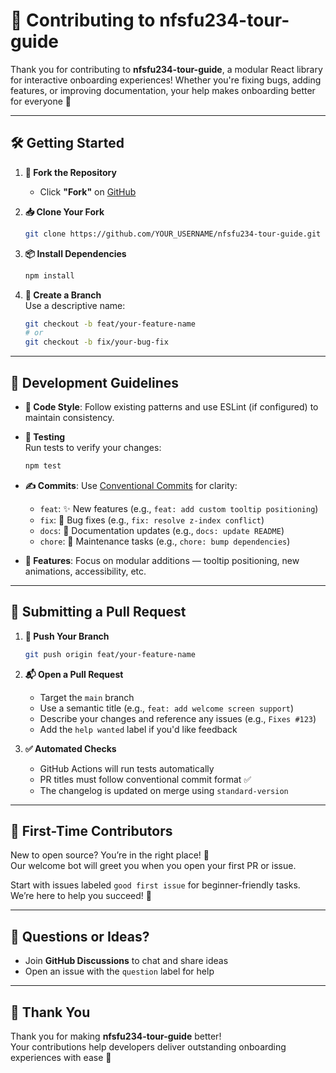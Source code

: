 # 🤝 Contributing to nfsfu234-tour-guide

Thank you for contributing to **nfsfu234-tour-guide**, a modular React library for interactive onboarding experiences! Whether you're fixing bugs, adding features, or improving documentation, your help makes onboarding better for everyone 🚀

---

## 🛠️ Getting Started

1. **🍴 Fork the Repository**  
   - Click **"Fork"** on [GitHub](https://github.com/nforshifu234dev/nfsfu234-tour-guide)

2. **📥 Clone Your Fork**  

   ```bash
   git clone https://github.com/YOUR_USERNAME/nfsfu234-tour-guide.git
   ```

3. **📦 Install Dependencies**

   ```bash
   npm install
   ```

4. **🌱 Create a Branch**  
   Use a descriptive name:

    ```bash
   git checkout -b feat/your-feature-name
   # or
   git checkout -b fix/your-bug-fix
   ```

---

## 📐 Development Guidelines

- **🧼 Code Style**: Follow existing patterns and use ESLint (if configured) to maintain consistency.

- **🧪 Testing**  
  Run tests to verify your changes:

  ```bash
  npm test
  ```

- **✍️ Commits**: Use [Conventional Commits](https://www.conventionalcommits.org/) for clarity:
  - `feat`: ✨ New features (e.g., `feat: add custom tooltip positioning`)
  - `fix`: 🐛 Bug fixes (e.g., `fix: resolve z-index conflict`)
  - `docs`: 📝 Documentation updates (e.g., `docs: update README`)
  - `chore`: 🔧 Maintenance tasks (e.g., `chore: bump dependencies`)

- **🧩 Features**: Focus on modular additions — tooltip positioning, new animations, accessibility, etc.

---

## 🔁 Submitting a Pull Request

1. **🚀 Push Your Branch**

   ```bash
   git push origin feat/your-feature-name
   ```

2. **📬 Open a Pull Request**
   - Target the `main` branch
   - Use a semantic title (e.g., `feat: add welcome screen support`)
   - Describe your changes and reference any issues (e.g., `Fixes #123`)
   - Add the `help wanted` label if you'd like feedback

3. **✅ Automated Checks**
   - GitHub Actions will run tests automatically
   - PR titles must follow conventional commit format ✅
   - The changelog is updated on merge using `standard-version`

---

## 🌱 First-Time Contributors

New to open source? You’re in the right place! 💖  
Our welcome bot will greet you when you open your first PR or issue.

Start with issues labeled `good first issue` for beginner-friendly tasks.  
We’re here to help you succeed! 🙌

---

## 💬 Questions or Ideas?

- Join **GitHub Discussions** to chat and share ideas
- Open an issue with the `question` label for help

---

## 💛 Thank You

Thank you for making **nfsfu234-tour-guide** better!  
Your contributions help developers deliver outstanding onboarding experiences with ease 🎉
